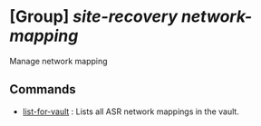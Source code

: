 # [Group] _site-recovery network-mapping_

Manage network mapping

## Commands

- [list-for-vault](/Commands/site-recovery/network-mapping/_list-for-vault.md)
: Lists all ASR network mappings in the vault.
